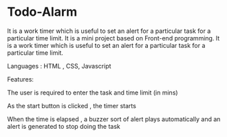 # Todo-Alarm
It is a work timer which is useful to set an alert for a particular task for a 
particular time limit. 
It is a mini project based on Front-end programming. It is a work timer which is useful to set an alert for a particular task for a particular time limit.

Languages : HTML , CSS, Javascript

Features:

The user is required to enter the task and time limit (in mins)

As the start button is clicked , the timer starts

When the time is elapsed , a buzzer sort of alert plays automatically and an alert is generated to stop doing the task


